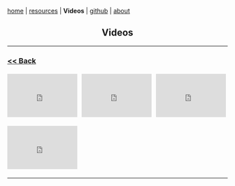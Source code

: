 <!-- In-page CSS start -->

<style>

.SHORTS {
       display: flex;
      margin-bottom: 10px;
}
.TEXTCENTER {

text-align: center;
       
}
.TEXTLEFT {

text-align: left;
       
}
  
 .VIDEOS {
display: flex;
justify-content: left;
flex-wrap: wrap;
gap: 10px;
margin: 20px 0;
}
.VIDEOS div {
height: 100px;
width: 200px;
display: flex;
align-items: center;
justify-content: center;
color: white;
font-weight: bold;
border-radius: 5px;
}  
  
</style>

<!-- In-page CSS end -->

[home](https://disesdi.github.io/) \| <a href="https://anglesofattack.io/resources.html" target="_blank" rel="noopener noreferrer">resources</a> \| **Videos** \| <a href="https://github.com/disesdi/" target="_blank" rel="noopener noreferrer">github</a> \| <a href="https://anglesofattack.io/about.html" target="_blank" rel="noopener noreferrer">about</a>

<div class="TEXTCENTER">
<h2>Videos</h2>
</div>


<hr>

<div class="TEXTLEFT">
<h3>
<a href="https://disesdi.github.io/Videos.html"> << Back </a>
</h3>
</div>

<!-- ADD NEWEST VIDEOS ABOVE THE PREVIOUS ONES (instructions below) IN ROWS OF THREE (three videos per div) -->

<div class="VIDEOS">
<iframe width="160" height="99" src="https://www.youtube.com/embed/majXToGxld0?si=Lpsn67cUaSVA6FsT" title="YouTube video player" frameborder="0" allow="accelerometer; autoplay; picture-in-picture; web-share" allowfullscreen></iframe>
<iframe width="160" height="99" src="https://www.youtube.com/embed/SlegGuklfxw?si=J3JJcgDVUR9pht8d" title="YouTube video player" frameborder="0" allow="accelerometer; autoplay; picture-in-picture; web-share" allowfullscreen></iframe>
<iframe width="160" height="99" src="https://www.youtube.com/embed/SlYPuWwPoYk?si=X7Y42zcb-ihYDTe0" title="YouTube video player" frameborder="0" allow="accelerometer; autoplay; picture-in-picture; web-share" allowfullscreen></iframe>
</div>

<div class="VIDEOS">
<iframe width="160" height="99" src="https://www.youtube.com/embed/j1qd2shDVro?si=LR5-jpoE3M9wL8c3" title="YouTube video player" frameborder="0" allow="accelerometer; autoplay; picture-in-picture; web-share" allowfullscreen></iframe>
</div>

<hr>


<!-- COPY AND PASTE THIS CODE AND ADD YOUR "URL" FOR EVERY VIDEO YOU WANT ADDED -->
<!-- NOTE: PLEASE ADD VIDEOS THREE AT A TIME, THAT IS THE MAXIMUM NUMBER OF VIDEOS DISPLAYABLE IN A ROW ON DESKTOP -->

<!-- COPY CODE FOR FULL VIDEOS -->
<!--

<div class="SHORTS">
<iframe width="160" height="99" src="URL" title="YouTube video player" frameborder="0" allow="accelerometer; autoplay; picture-in-picture; web-share" allowfullscreen></iframe>
<iframe width="160" height="99" src="URL" title="YouTube video player" frameborder="0" allow="accelerometer; autoplay; picture-in-picture; web-share" allowfullscreen></iframe>
<iframe width="160" height="99" src="URL" title="YouTube video player" frameborder="0" allow="accelerometer; autoplay; picture-in-picture; web-share" allowfullscreen></iframe>
</div>

-->
